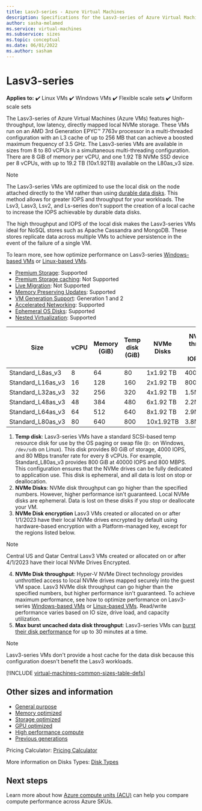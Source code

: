 ```yaml
--- 
title: Lasv3-series - Azure Virtual Machines 
description: Specifications for the Lasv3-series of Azure Virtual Machines (Azure VMs). 
author: sasha-melamed 
ms.service: virtual-machines 
ms.subservice: sizes
ms.topic: conceptual 
ms.date: 06/01/2022 
ms.author: sasham 
--- 
```


# Lasv3-series 

**Applies to:** :heavy_check_mark: Linux VMs :heavy_check_mark: Windows VMs :heavy_check_mark: Flexible scale sets :heavy_check_mark: Uniform scale sets 

The Lasv3-series of Azure Virtual Machines (Azure VMs) features high-throughput, low latency, directly mapped local NVMe storage. These VMs run on an AMD 3rd Generation EPYC&trade; 7763v processor in a multi-threaded configuration with an L3 cache of up to 256 MB that can achieve a boosted maximum frequency of 3.5 GHz. The Lasv3-series VMs are available in sizes from 8 to 80 vCPUs in a simultaneous multi-threading configuration. There are 8 GiB of memory per vCPU, and one 1.92 TB NVMe SSD device per 8 vCPUs, with up to 19.2 TB (10x1.92TB) available on the L80as_v3 size. 

> [!NOTE] 
> The Lasv3-series VMs are optimized to use the local disk on the node attached directly to the VM rather than using [durable data disks](disks-types.md). This method allows for greater IOPS and throughput for your workloads. The Lsv3, Lasv3, Lsv2, and Ls-series don't support the creation of a local cache to increase the IOPS achievable by durable data disks. 
> 
> The high throughput and IOPS of the local disk makes the Lasv3-series VMs ideal for NoSQL stores such as Apache Cassandra and MongoDB. These stores replicate data across multiple VMs to achieve persistence in the event of the failure of a single VM. 
> 
> To learn more, see how optimize performance on Lasv3-series [Windows-based VMs](../virtual-machines/windows/storage-performance.md) or [Linux-based VMs](../virtual-machines/linux/storage-performance.md).   

- [Premium Storage](premium-storage-performance.md): Supported 
- [Premium Storage caching](premium-storage-performance.md): Not Supported 
- [Live Migration](maintenance-and-updates.md): Not Supported 
- [Memory Preserving Updates](maintenance-and-updates.md): Supported 
- [VM Generation Support](generation-2.md): Generation 1 and 2 
- [Accelerated Networking](../virtual-network/create-vm-accelerated-networking-cli.md): Supported 
- [Ephemeral OS Disks](ephemeral-os-disks.md): Supported  
- [Nested Virtualization](/virtualization/hyper-v-on-windows/user-guide/nested-virtualization): Supported  

| Size | vCPU | Memory (GiB) | Temp disk (GiB) | NVMe Disks | NVMe Disk throughput (Read IOPS/MBps) | Uncached data disk throughput (IOPS/MBps) | Max burst uncached data disk throughput (IOPS/MBps)| Max Data Disks | Max NICs | Expected network bandwidth (Mbps) | 
|---|---|---|---|---|---|---|---|---|---|---| 
| Standard_L8as_v3   |  8 |  64 |  80 |  1x1.92 TB  | 400000/2000  | 12800/200  | 20000/1280 | 16 | 4 | 12500 | 
| Standard_L16as_v3  | 16 | 128 | 160 |  2x1.92 TB  | 800000/4000  | 25600/384  | 40000/1280 | 32 | 8 | 12500 | 
| Standard_L32as_v3  | 32 | 256 | 320 |  4x1.92 TB  | 1.5M/8000    | 51200/768  | 80000/1600 | 32 | 8 | 16000 | 
| Standard_L48as_v3  | 48 | 384 | 480 |  6x1.92 TB  | 2.2M/14000   | 76800/1152 | 80000/2000 | 32 | 8 | 24000 | 
| Standard_L64as_v3  | 64 | 512 | 640 |  8x1.92 TB  | 2.9M/16000   | 80000/1280 | 80000/2000 | 32 | 8 | 32000 | 
| Standard_L80as_v3 | 80 | 640 | 800 | 10x1.92TB | 3.8M/20000 | 80000/1400 | 80000/2000 | 32 | 8 | 32000 | 

1. **Temp disk**: Lasv3-series VMs have a standard SCSI-based temp resource disk for use by the OS paging or swap file (`D:` on Windows, `/dev/sdb` on Linux). This disk provides 80 GiB of storage, 4000 IOPS, and 80 MBps transfer rate for every 8 vCPUs. For example, Standard_L80as_v3 provides 800 GiB at 40000 IOPS and 800 MBPS. This configuration ensures that the NVMe drives can be fully dedicated to application use. This disk is ephemeral, and all data is lost on stop or deallocation. 
2. **NVMe Disks**: NVMe disk throughput can go higher than the specified numbers. However, higher performance isn't guaranteed. Local NVMe disks are ephemeral. Data is lost on these disks if you stop or deallocate your VM. 
3. **NVMe Disk encryption** Lasv3 VMs created or allocated on or after 1/1/2023 have their local NVMe drives encrypted by default using hardware-based encryption with a Platform-managed key, except for the regions listed below. 

> [!NOTE]
> Central US and Qatar Central Lasv3 VMs created or allocated on or after 4/1/2023 have their local NVMe Drives Encrypted. 

4. **NVMe Disk throughput**: Hyper-V NVMe Direct technology provides unthrottled access to local NVMe drives mapped securely into the guest VM space. Lasv3 NVMe disk throughput can go higher than the specified numbers, but higher performance isn't guaranteed. To achieve maximum performance, see how to optimize performance on Lasv3-series [Windows-based VMs](../virtual-machines/windows/storage-performance.md) or [Linux-based VMs](../virtual-machines/linux/storage-performance.md). Read/write performance varies based on IO size, drive load, and capacity utilization. 
5. **Max burst uncached data disk throughput**: Lasv3-series VMs can [burst their disk performance](./disk-bursting.md) for up to 30 minutes at a time. 

> [!NOTE]
> Lasv3-series VMs don't provide a host cache for the data disk because this configuration doesn't benefit the Lasv3 workloads. 

[!INCLUDE [virtual-machines-common-sizes-table-defs](../../includes/virtual-machines-common-sizes-table-defs.md)]

## Other sizes and information 

- [General purpose](sizes-general.md) 
- [Memory optimized](sizes-memory.md) 
- [Storage optimized](sizes-storage.md) 
- [GPU optimized](sizes-gpu.md) 
- [High performance compute](sizes-hpc.md) 
- [Previous generations](sizes-previous-gen.md) 

Pricing Calculator: [Pricing Calculator](https://azure.microsoft.com/pricing/calculator/) 

More information on Disks Types: [Disk Types](./disks-types.md#ultra-disks) 

## Next steps 

Learn more about how [Azure compute units (ACU)](acu.md) can help you compare compute performance across Azure SKUs.
